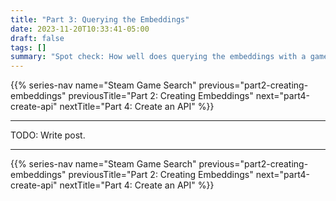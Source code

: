 ```yaml
---
title: "Part 3: Querying the Embeddings"
date: 2023-11-20T10:33:41-05:00
draft: false
tags: []
summary: "Spot check: How well does querying the embeddings with a game description work?"
---
```


{{% series-nav name="Steam Game Search" previous="part2-creating-embeddings" previousTitle="Part 2: Creating Embeddings" next="part4-create-api" nextTitle="Part 4: Create an API" %}}

---

TODO: Write post.

---

{{% series-nav name="Steam Game Search" previous="part2-creating-embeddings" previousTitle="Part 2: Creating Embeddings" next="part4-create-api" nextTitle="Part 4: Create an API" %}}